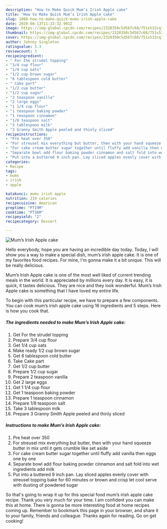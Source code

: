 ```yaml
---
description: "How to Make Quick Mum’s Irish Apple cake"
title: "How to Make Quick Mum’s Irish Apple cake"
slug: 1088-how-to-make-quick-mums-irish-apple-cake
date: 2020-08-13T11:33:32.991Z
image: https://img-global.cpcdn.com/recipes/2328350c5d567c68/751x532cq70/mums-irish-apple-cake-recipe-main-photo.jpg
thumbnail: https://img-global.cpcdn.com/recipes/2328350c5d567c68/751x532cq70/mums-irish-apple-cake-recipe-main-photo.jpg
cover: https://img-global.cpcdn.com/recipes/2328350c5d567c68/751x532cq70/mums-irish-apple-cake-recipe-main-photo.jpg
author: Johnny Singleton
ratingvalue: 3.3
reviewcount: 3
recipeingredient:
- " For the strudel topping"
- "3/4 cup flour"
- "1/4 cup oats"
- "1/2 cup brown sugar"
- "6 tablespoon cold butter"
- " Cake part"
- "1/2 cup butter"
- "1/2 cup sugar"
- "2 teaspoon vanilla"
- "2 large eggs"
- "1 1/4 cup flour"
- "1 teaspoon baking powder"
- "1 teaspoon cinnamon"
- "1/8 teaspoon salt"
- "3 tablespoon milk"
- "3 Granny Smith Apple peeled and thinly sliced"
recipeinstructions:
- "Pre heat over 350"
- "For streusel mix everything but butter, then with your hand squeeze butter in mix until it gets crumble like set aside"
- "For cake cream butter sugar together until fluffy add vanilla then eggs one by one"
- "Separate bowl add flour baking powder cinnamon and salt fold into wet ingredients add milk"
- "Put into a buttered 9 inch pan. Lay sliced apples evenly cover with streusel topping bake for 60 minutes or brown and crisp let cool serve with dusting of powdered sugar"
categories:
- Recipe
tags:
- mums
- irish
- apple

katakunci: mums irish apple 
nutrition: 219 calories
recipecuisine: American
preptime: "PT19M"
cooktime: "PT36M"
recipeyield: "2"
recipecategory: Dessert

---
```



![Mum’s Irish Apple cake](https://img-global.cpcdn.com/recipes/2328350c5d567c68/751x532cq70/mums-irish-apple-cake-recipe-main-photo.jpg)

Hello everybody, hope you are having an incredible day today. Today, I will show you a way to make a special dish, mum’s irish apple cake. It is one of my favorites food recipes. For mine, I'm gonna make it a bit unique. This will be really delicious.

Mum’s Irish Apple cake is one of the most well liked of current trending meals in the world. It is appreciated by millions every day. It is easy, it is quick, it tastes delicious. They are nice and they look wonderful. Mum’s Irish Apple cake is something that I have loved my entire life.




To begin with this particular recipe, we have to prepare a few components. You can cook mum’s irish apple cake using 16 ingredients and 5 steps. Here is how you cook that.

<!--inarticleads1-->

##### The ingredients needed to make Mum’s Irish Apple cake:

1. Get  For the strudel topping
1. Prepare 3/4 cup flour
1. Get 1/4 cup oats
1. Make ready 1/2 cup brown sugar
1. Get 6 tablespoon cold butter
1. Take  Cake part
1. Get 1/2 cup butter
1. Prepare 1/2 cup sugar
1. Prepare 2 teaspoon vanilla
1. Get 2 large eggs
1. Get 1 1/4 cup flour
1. Get 1 teaspoon baking powder
1. Prepare 1 teaspoon cinnamon
1. Prepare 1/8 teaspoon salt
1. Take 3 tablespoon milk
1. Prepare 3 Granny Smith Apple peeled and thinly sliced




<!--inarticleads2-->

##### Instructions to make Mum’s Irish Apple cake:

1. Pre heat over 350
1. For streusel mix everything but butter, then with your hand squeeze butter in mix until it gets crumble like set aside
1. For cake cream butter sugar together until fluffy add vanilla then eggs one by one
1. Separate bowl add flour baking powder cinnamon and salt fold into wet ingredients add milk
1. Put into a buttered 9 inch pan. Lay sliced apples evenly cover with streusel topping bake for 60 minutes or brown and crisp let cool serve with dusting of powdered sugar




So that's going to wrap it up for this special food mum’s irish apple cake recipe. Thank you very much for your time. I am confident you can make this at home. There is gonna be more interesting food at home recipes coming up. Remember to bookmark this page in your browser, and share it to your family, friends and colleague. Thanks again for reading. Go on get cooking!
